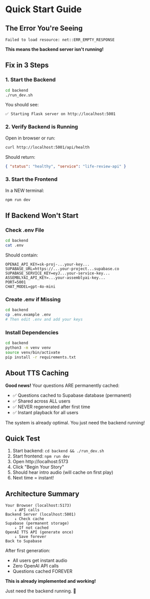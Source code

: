 # Quick Start Guide

## The Error You're Seeing

```
Failed to load resource: net::ERR_EMPTY_RESPONSE
```

**This means the backend server isn't running!**

## Fix in 3 Steps

### 1. Start the Backend

```bash
cd backend
./run_dev.sh
```

You should see:

```
✅ Starting Flask server on http://localhost:5001
```

### 2. Verify Backend is Running

Open in browser or run:

```bash
curl http://localhost:5001/api/health
```

Should return:

```json
{ "status": "healthy", "service": "life-review-api" }
```

### 3. Start the Frontend

In a NEW terminal:

```bash
npm run dev
```

## If Backend Won't Start

### Check .env File

```bash
cd backend
cat .env
```

Should contain:

```env
OPENAI_API_KEY=sk-proj-...your-key...
SUPABASE_URL=https://...your-project...supabase.co
SUPABASE_SERVICE_KEY=eyJ...your-service-key...
ASSEMBLYAI_API_KEY=...your-assemblyai-key...
PORT=5001
CHAT_MODEL=gpt-4o-mini
```

### Create .env if Missing

```bash
cd backend
cp .env.example .env
# Then edit .env and add your keys
```

### Install Dependencies

```bash
cd backend
python3 -m venv venv
source venv/bin/activate
pip install -r requirements.txt
```

## About TTS Caching

**Good news!** Your questions ARE permanently cached:

- ✅ Questions cached to Supabase database (permanent)
- ✅ Shared across ALL users
- ✅ NEVER regenerated after first time
- ✅ Instant playback for all users

The system is already optimal. You just need the backend running!

## Quick Test

1. Start backend: `cd backend && ./run_dev.sh`
2. Start frontend: `npm run dev`
3. Open http://localhost:5173
4. Click "Begin Your Story"
5. Should hear intro audio (will cache on first play)
6. Next time = instant!

## Architecture Summary

```
Your Browser (localhost:5173)
    ↓ API calls
Backend Server (localhost:5001)
    ↓ Check cache
Supabase (permanent storage)
    ↓ If not cached
OpenAI TTS API (generate once)
    ↓ Save forever
Back to Supabase
```

After first generation:

- All users get instant audio
- Zero OpenAI API calls
- Questions cached FOREVER

**This is already implemented and working!**

Just need the backend running. 🚀



